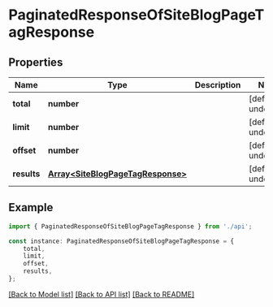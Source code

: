 # PaginatedResponseOfSiteBlogPageTagResponse


## Properties

Name | Type | Description | Notes
------------ | ------------- | ------------- | -------------
**total** | **number** |  | [default to undefined]
**limit** | **number** |  | [default to undefined]
**offset** | **number** |  | [default to undefined]
**results** | [**Array&lt;SiteBlogPageTagResponse&gt;**](SiteBlogPageTagResponse.md) |  | [default to undefined]

## Example

```typescript
import { PaginatedResponseOfSiteBlogPageTagResponse } from './api';

const instance: PaginatedResponseOfSiteBlogPageTagResponse = {
    total,
    limit,
    offset,
    results,
};
```

[[Back to Model list]](../README.md#documentation-for-models) [[Back to API list]](../README.md#documentation-for-api-endpoints) [[Back to README]](../README.md)
